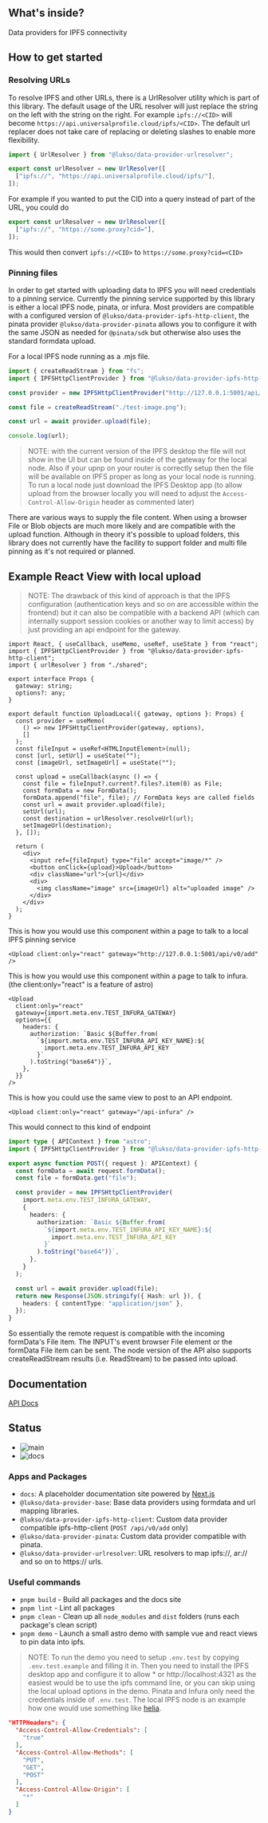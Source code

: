 ## What's inside?

Data providers for IPFS connectivity

## How to get started

### Resolving URLs

To resolve IPFS and other URLs, there is a UrlResolver utility which is part of this library. The default usage
of the URL resolver will just replace the string on the left with the string on the right.
For example `ipfs://<CID>` will become `https://api.universalprofile.cloud/ipfs/<CID>`. The default url replacer
does not take care of replacing or deleting slashes to enable more flexibility.

```mjs
import { UrlResolver } from "@lukso/data-provider-urlresolver";

export const urlResolver = new UrlResolver([
  ["ipfs://", "https://api.universalprofile.cloud/ipfs/"],
]);
```

For example if you wanted to put the CID into a query instead of part of the URL, you could do

```mjs
export const urlResolver = new UrlResolver([
  ["ipfs://", "https://some.proxy?cid="],
]);
```

This would then convert `ipfs://<CID>` to `https://some.proxy?cid=<CID>`

### Pinning files

In order to get started with uploading data to IPFS you will need credentials to a pinning service.
Currently the pinning service supported by this library is either a local IPFS node, pinata, or infura.
Most providers are compatible with a configured version of `@lukso/data-provider-ipfs-http-client`, the pinata provider `@lukso/data-provider-pinata` allows you to configure it with the same JSON as needed for `@pinata/sdk` but otherwise also uses the standard formdata upload.

For a local IPFS node running as a .mjs file.

```mjs
import { createReadStream } from "fs";
import { IPFSHttpClientProvider } from "@lukso/data-provider-ipfs-http-client";

const provider = new IPFSHttpClientProvider("http://127.0.0.1:5001/api/v0/add");

const file = createReadStream("./test-image.png");

const url = await provider.upload(file);

console.log(url);
```

> NOTE: with the current version of the IPFS desktop the file will not show in the UI but can be found inside of the gateway for the local node. Also if your upnp on your router is correctly setup then the file will be available on IPFS proper as long as your local node is running. To run a local node just download the IPFS Desktop app (to allow upload from the browser locally you will need to adjust the `Access-Control-Allow-Origin` header as commented later)

There are various ways to supply the file content. When using a browser File or Blob objects are much more likely and are compatible with the upload function. Although in theory it's possible to upload folders, this library does not currently have the facility to support folder and multi file pinning as it's not required or planned.

## Example React View with local upload

> NOTE: The drawback of this kind of approach is that the IPFS configuration (authentication keys and so on are accessible within the frontend) but it can also be compatible with a backend API (which can internally support session cookies or another way to limit access) by just providing an api endpoint for the gateway.

```tsx
import React, { useCallback, useMemo, useRef, useState } from "react";
import { IPFSHttpClientProvider } from "@lukso/data-provider-ipfs-http-client";
import { urlResolver } from "./shared";

export interface Props {
  gateway: string;
  options?: any;
}

export default function UploadLocal({ gateway, options }: Props) {
  const provider = useMemo(
    () => new IPFSHttpClientProvider(gateway, options),
    []
  );
  const fileInput = useRef<HTMLInputElement>(null);
  const [url, setUrl] = useState("");
  const [imageUrl, setImageUrl] = useState("");

  const upload = useCallback(async () => {
    const file = fileInput?.current?.files?.item(0) as File;
    const formData = new FormData();
    formData.append("file", file); // FormData keys are called fields
    const url = await provider.upload(file);
    setUrl(url);
    const destination = urlResolver.resolveUrl(url);
    setImageUrl(destination);
  }, []);

  return (
    <div>
      <input ref={fileInput} type="file" accept="image/*" />
      <button onClick={upload}>Upload</button>
      <div className="url">{url}</div>
      <div>
        <img className="image" src={imageUrl} alt="uploaded image" />
      </div>
    </div>
  );
}
```

This is how you would use this component within a page to talk to a local IPFS pinning service

```tsx
<Upload client:only="react" gateway="http://127.0.0.1:5001/api/v0/add" />
```

This is how you would use this component within a page to talk to infura. (the client:only="react" is a feature of astro)

```tsx
<Upload
  client:only="react"
  gateway={import.meta.env.TEST_INFURA_GATEWAY}
  options={{
    headers: {
      authorization: `Basic ${Buffer.from(
        `${import.meta.env.TEST_INFURA_API_KEY_NAME}:${
          import.meta.env.TEST_INFURA_API_KEY
        }`
      ).toString("base64")}`,
    },
  }}
/>
```

This is how you could use the same view to post to an API endpoint.

```tsx
<Upload client:only="react" gateway="/api-infura" />
```

This would connect to this kind of endpoint

```ts
import type { APIContext } from "astro";
import { IPFSHttpClientProvider } from "@lukso/data-provider-ipfs-http-client";

export async function POST({ request }: APIContext) {
  const formData = await request.formData();
  const file = formData.get("file");

  const provider = new IPFSHttpClientProvider(
    import.meta.env.TEST_INFURA_GATEWAY,
    {
      headers: {
        authorization: `Basic ${Buffer.from(
          `${import.meta.env.TEST_INFURA_API_KEY_NAME}:${
            import.meta.env.TEST_INFURA_API_KEY
          }`
        ).toString("base64")}`,
      },
    }
  );

  const url = await provider.upload(file);
  return new Response(JSON.stringify({ Hash: url }), {
    headers: { contentType: "application/json" },
  });
}
```

So essentially the remote request is compatible with the incoming formData's File item. The INPUT's event browser File element or the formData File item can be sent.
The node version of the API also supports createReadStream results (i.e. ReadStream) to be passed into upload.

## Documentation

[API Docs](https://lukso-network.github.io/tools-data-providers/)

## Status

- ![main](https://github.com/lukso-network/tools-data-providers/actions/workflows/release.yml/badge.svg)
- ![docs](https://github.com/lukso-network/tools-data-providers/actions/workflows/pages/pages-build-deployment/badge.svg)

### Apps and Packages

- `docs`: A placeholder documentation site powered by [Next.js](https://nextjs.org/)
- `@lukso/data-provider-base`: Base data providers using formdata and url mapping libraries.
- `@lukso/data-provider-ipfs-http-client`: Custom data provider compatible ipfs-http-client (`POST /api/v0/add` only)
- `@lukso/data-provider-pinata`: Custom data provider compatible with pinata.
- `@lukso/data-provider-urlresolver`: URL resolvers to map ipfs://, ar:// and so on to https:// urls.

### Useful commands

- `pnpm build` - Build all packages and the docs site
- `pnpm lint` - Lint all packages
- `pnpm clean` - Clean up all `node_modules` and `dist` folders (runs each package's clean script)
- `pnpm demo` - Launch a small astro demo with sample vue and react views to pin data into ipfs.

> NOTE: To run the demo you need to setup `.env.test` by copying `.env.test.example` and filling it in. Then you need to install the IPFS desktop app and configure it to allow \* or http://localhost:4321 as the easiest would be to use the ipfs command line, or you can skip using the local upload options in the demo. Pinata and Infura only need the credentials inside of `.env.test`. The local IPFS node is an example how one would use something like [helia](https://github.com/ipfs/helia).

```json
"HTTPHeaders": {
  "Access-Control-Allow-Credentials": [
    "true"
  ],
  "Access-Control-Allow-Methods": [
    "PUT",
    "GET",
    "POST"
  ],
  "Access-Control-Allow-Origin": [
    "*"
  ]
}
```
